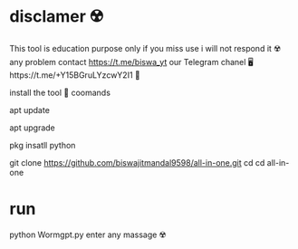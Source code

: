 # disclamer ☢️
This tool is education purpose only if you miss use i will not respond it ☢️
any problem contact https://t.me/biswa_yt 
our Telegram chanel 🖥️https://t.me/+Y15BGruLYzcwY2I1 🔫



  
 install the tool 🔫 coomands 

 apt update 




 apt upgrade 



 
 pkg insatll python 
 
 
 
 git clone https://github.com/biswajitmandal9598/all-in-one.git
 cd cd all-in-one
 # run 


 python Wormgpt.py 
 enter any massage ☢️




